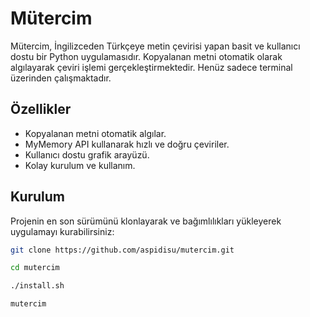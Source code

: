 # Mütercim

Mütercim, İngilizceden Türkçeye metin çevirisi yapan basit ve kullanıcı dostu bir Python uygulamasıdır. Kopyalanan metni otomatik olarak algılayarak çeviri işlemi gerçekleştirmektedir. Henüz sadece terminal üzerinden çalışmaktadır.

## Özellikler

- Kopyalanan metni otomatik algılar.
- MyMemory API kullanarak hızlı ve doğru çeviriler.
- Kullanıcı dostu grafik arayüzü.
- Kolay kurulum ve kullanım.

## Kurulum

Projenin en son sürümünü klonlayarak ve bağımlılıkları yükleyerek uygulamayı kurabilirsiniz:

```bash
git clone https://github.com/aspidisu/mutercim.git
```

```bash
cd mutercim
```

```bash
./install.sh
```


```bash
mutercim
```
